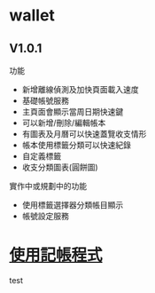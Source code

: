 # wallet
## V1.0.1
功能
- 新增離線偵測及加快頁面載入速度
- 基礎帳號服務
- 主頁面會顯示當周日期快速鍵
- 可以新增/刪除/編輯帳本
- 有圖表及月曆可以快速蓋覽收支情形
- 帳本使用標籤分類可以快速紀錄
- 自定義標籤
- 收支分類圖表(圓餅圖)

實作中或規劃中的功能
- 使用標籤選擇器分類帳目顯示
- 帳號設定服務


# [使用記帳程式](http://andyjjrt.github.io/wallet "使用記帳程式")

test